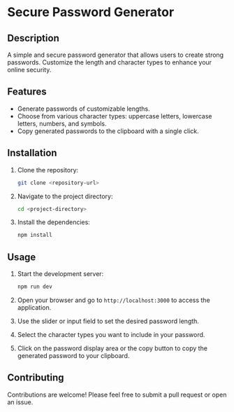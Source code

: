 # Secure Password Generator

## Description
A simple and secure password generator that allows users to create strong passwords. Customize the length and character types to enhance your online security.

## Features
- Generate passwords of customizable lengths.
- Choose from various character types: uppercase letters, lowercase letters, numbers, and symbols.
- Copy generated passwords to the clipboard with a single click.

## Installation

1. Clone the repository:
   ```bash
   git clone <repository-url>
   ```

2. Navigate to the project directory:
   ```bash
   cd <project-directory>
   ```

3. Install the dependencies:
   ```bash
   npm install
   ```

## Usage

1. Start the development server:
   ```bash
   npm run dev
   ```

2. Open your browser and go to `http://localhost:3000` to access the application.

3. Use the slider or input field to set the desired password length.

4. Select the character types you want to include in your password.

5. Click on the password display area or the copy button to copy the generated password to your clipboard.

## Contributing
Contributions are welcome! Please feel free to submit a pull request or open an issue.
